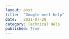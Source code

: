 ```yaml
---
layout: post
title:  "Google meet help"
date:   2021-07-20
category: Technical Help
published: True
---
```

